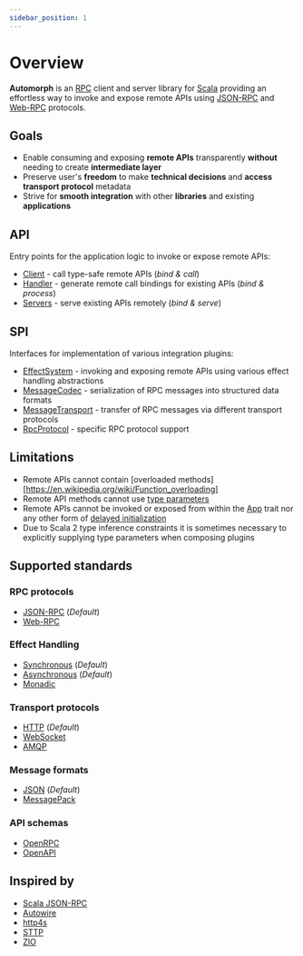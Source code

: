 ```yaml
---
sidebar_position: 1
---
```


# Overview

**Automorph** is an [RPC](https://en.wikipedia.org/wiki/Remote_procedure_call) client and server library for [Scala](https://www.scala-lang.org/) providing an effortless way to invoke and expose remote APIs using [JSON-RPC](https://www.jsonrpc.org/specification) and [Web-RPC](Web-RPC) protocols.


## Goals

* Enable consuming and exposing **remote APIs** transparently **without** needing to create **intermediate layer**
* Preserve user's **freedom** to make **technical decisions** and **access transport protocol** metadata
* Strive for **smooth integration** with other **libraries** and existing **applications**


## API

Entry points for the application logic to invoke or expose remote APIs:

* [Client](/api/automorph/Client.html) - call type-safe remote APIs (*bind & call*)
* [Handler](/api/automorph/Handler.html) - generate remote call bindings for existing APIs (*bind & process*)
* [Servers](/api/automorph/transport/index.html) - serve existing APIs remotely (*bind & serve*)


## SPI

Interfaces for implementation of various integration plugins:

* [EffectSystem](/api/automorph/spi/EffectSystem.html) - invoking and exposing remote APIs using various effect handling abstractions
* [MessageCodec](/api/automorph/spi/MessageCodec.html) - serialization of RPC messages into structured data formats
* [MessageTransport](/api/automorph/spi/MessageTransport.html) - transfer of RPC messages via different transport protocols
* [RpcProtocol](/api/automorph/spi/RpcProtocol.html) - specific RPC protocol support


## Limitations

* Remote APIs cannot contain [overloaded methods][https://en.wikipedia.org/wiki/Function_overloading]
* Remote API methods cannot use [type parameters](https://docs.scala-lang.org/tour/polymorphic-methods.html)
* Remote APIs cannot be invoked or exposed from within the [App](https://scala-lang.org/api/3.x/scala/App.html) trait nor any other form of [delayed initialization](https://scala-lang.org/api/3.x/scala/DelayedInit.html)
* Due to Scala 2 type inference constraints it is sometimes necessary to explicitly supplying type parameters when composing plugins


## Supported standards

### RPC protocols

* [JSON-RPC](https://www.jsonrpc.org/specification) (*Default*)
* [Web-RPC](Web-RPC)

### Effect Handling

* [Synchronous](https://docs.scala-lang.org/scala3/book/taste-functions.html) (*Default*)
* [Asynchronous](https://docs.scala-lang.org/overviews/core/futures.html) (*Default*)
* [Monadic](https://blog.softwaremill.com/figuring-out-scala-functional-programming-libraries-af8230efccb4)

### Transport protocols

* [HTTP](https://en.wikipedia.org/wiki/Hypertext_Transfer_Protocol) (*Default*)
* [WebSocket](https://en.wikipedia.org/wiki/WebSocket)
* [AMQP](https://en.wikipedia.org/wiki/Advanced_Message_Queuing_Protocol)

### Message formats

* [JSON](https://www.json.org) (*Default*)
* [MessagePack](https://msgpack.org)

### API schemas

* [OpenRPC](https://spec.open-rpc.org)
* [OpenAPI](https://github.com/OAI/OpenAPI-Specification)


## Inspired by

* [Scala JSON-RPC](https://github.com/shogowada/scala-json-rpc)
* [Autowire](https://github.com/lihaoyi/autowire)
* [http4s](https://http4s.org)
* [STTP](https://sttp.softwaremill.com)
* [ZIO](https://zio.dev)

